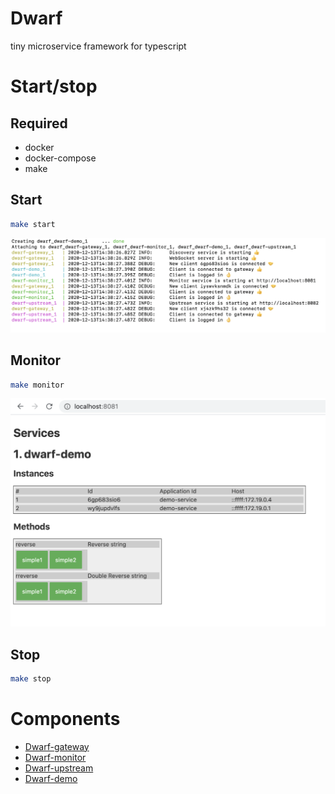 Dwarf
========
tiny microservice framework for typescript


# Start/stop

## Required

 - docker
 - docker-compose
 - make

## Start

```sh
make start
```

![Dwarf start](/_resource/dwarf-start.png)

## Monitor

```sh
make monitor
```

![Dwarf monitor](/_resource/dwarf-monitor.png)

## Stop

```sh
make stop
```

# Components

  + [Dwarf-gateway](dwarf-gateway/readme.md)
  + [Dwarf-monitor](dwarf-monitor/readme.md)
  + [Dwarf-upstream](dwarf-upstream/readme.md)
  + [Dwarf-demo](dwarf-demo/readme.md)